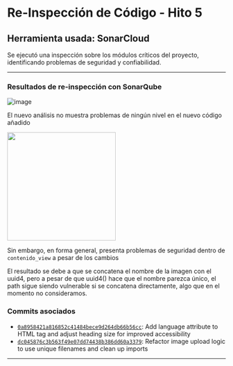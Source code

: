 # Re-Inspección de Código - Hito 5

## Herramienta usada: SonarCloud

Se ejecutó una inspección sobre los módulos críticos del proyecto, identificando problemas de seguridad y confiabilidad.

---

### Resultados de re-inspección con SonarQube

![image](https://github.com/user-attachments/assets/19ed7b3c-9451-401d-a10f-72ebf4bc8a0f)

El nuevo análisis no muestra problemas de ningún nivel en el nuevo código añadido
<p>
  <img src="https://github.com/user-attachments/assets/a66295e0-ab8f-4626-8900-92ad7b2d5f10" weight="250" height="250">
</p>

Sin embargo, en forma general, presenta problemas de seguridad dentro de `contenido_view` a pesar de los cambios

El resultado se debe a que se concatena el nombre de la imagen con el uuid4, pero a pesar de que uuid4() hace que el nombre parezca único, el path sigue siendo vulnerable si se concatena directamente, algo que en el momento no consideramos.

### Commits asociados

- [`0a8958421a816852c41484bece9d264db66b56cc`](https://github.com/Bionic-Z/GRUPO04-2024-PROYINF/commit/0a8958421a816852c41484bece9d264db66b56cc): Add language attribute to HTML tag and adjust heading size for improved accessibility
- [`dc045876c3b563f49e07dd74438b386dd60a3379`](https://github.com/Bionic-Z/GRUPO04-2024-PROYINF/commit/dc045876c3b563f49e07dd74438b386dd60a3379): Refactor image upload logic to use unique filenames and clean up imports

- ---
